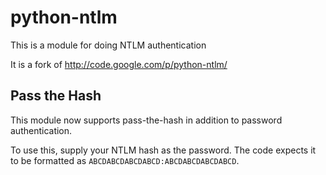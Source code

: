 # python-ntlm

This is a module for doing NTLM authentication

It is a fork of http://code.google.com/p/python-ntlm/

## Pass the Hash

This module now supports pass-the-hash in addition to password authentication.

To use this, supply your NTLM hash as the password. The code expects it to be formatted as `ABCDABCDABCDABCD:ABCDABCDABCDABCD`.